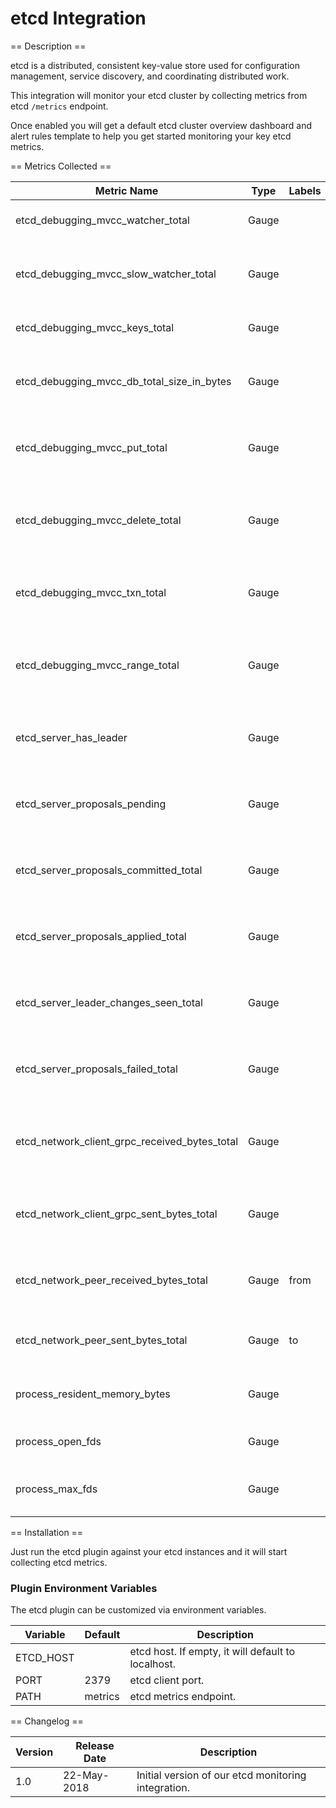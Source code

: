 etcd Integration
================

== Description ==

etcd is a distributed, consistent key-value store used for configuration management, service discovery, and coordinating distributed work.

This integration will monitor your etcd cluster by collecting metrics from etcd `/metrics` endpoint.

Once enabled you will get a default etcd cluster overview dashboard and alert rules template to help you get started monitoring your key etcd metrics.

== Metrics Collected ==

| Metric Name                                 |Type   |Labels |Unit|Description                                              |
|---------------------------------------------|-------|-------|----|---------------------------------------------------------|
|etcd_debugging_mvcc_watcher_total            |Gauge  |       |    |Total number of watchers.                                |
|etcd_debugging_mvcc_slow_watcher_total       |Gauge  |       |    |Total number of unsynced slow watchers.                  |
|etcd_debugging_mvcc_keys_total               |Gauge  |       |    |Total number of keys.                                    |
|etcd_debugging_mvcc_db_total_size_in_bytes   |Gauge  |       |byte|Total size of the underlying database in bytes.          |
|etcd_debugging_mvcc_put_total                |Gauge  |       |    |Total number of puts seen by this member.                |
|etcd_debugging_mvcc_delete_total             |Gauge  |       |    |Total number of deletes seen by this member.             |
|etcd_debugging_mvcc_txn_total                |Gauge  |       |    |Total number of txns seen by this member.                |
|etcd_debugging_mvcc_range_total              |Gauge  |       |    |Total number of ranges seen by this member.              |
|etcd_server_has_leader                       |Gauge  |       |    |Whether or not a leader exists. 1 is existence, 0 is not.|
|etcd_server_proposals_pending                |Gauge  |       |    |The current number of pending proposals to commit.       |
|etcd_server_proposals_committed_total        |Gauge  |       |    |The total number of consensus proposals committed.       |
|etcd_server_proposals_applied_total          |Gauge  |       |    |The total number of consensus proposals applied.         |
|etcd_server_leader_changes_seen_total        |Gauge  |       |    |The number of leader changes seen.                       |
|etcd_server_proposals_failed_total           |Gauge  |       |    |The total number of failed proposals seen.               |
|etcd_network_client_grpc_received_bytes_total|Gauge  |       |byte|The total number of bytes received from grpc clients.    |
|etcd_network_client_grpc_sent_bytes_total    |Gauge  |       |byte|The total number of bytes sent to grpc clients.          |
|etcd_network_peer_received_bytes_total       |Gauge  |from   |byte|The total number of bytes received from peers.           |
|etcd_network_peer_sent_bytes_total           |Gauge  |to     |byte|The total number of bytes sent to peers.                 |
|process_resident_memory_bytes                |Gauge  |       |byte|Resident memory size in bytes.                           |
|process_open_fds                             |Gauge  |       |    |Number of open file descriptors.                         |
|process_max_fds                              |Gauge  |       |    |Maximum number of open file descriptors.                 |

== Installation ==

Just run the etcd plugin against your etcd instances and it will start collecting etcd metrics.

### Plugin Environment Variables

The etcd plugin can be customized via environment variables.

|Variable |Default     |Description                                       |
|---------|------------|--------------------------------------------------|
|ETCD_HOST|            |etcd host. If empty, it will default to localhost.|
|PORT     |2379        |etcd client port.                                 |
|PATH     |metrics     |etcd metrics endpoint.                            |

== Changelog ==

|Version|Release Date|Description                                        |
|-------|------------|---------------------------------------------------|
|1.0    |22-May-2018 |Initial version of our etcd monitoring integration.|
